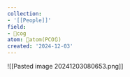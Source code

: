```yaml
---
collection:
- '[[People]]'
field:
- 👾cog
atom: 🧭atom(PCO🔃)
created: '2024-12-03'
---
```


![[Pasted image 20241203080653.png]]